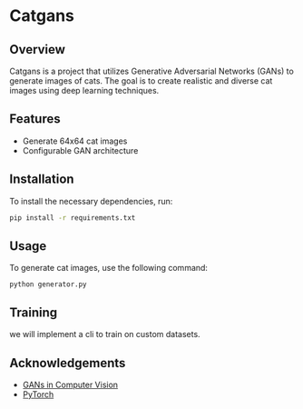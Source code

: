# Catgans
## Overview

Catgans is a project that utilizes Generative Adversarial Networks (GANs) to generate images of cats. The goal is to create realistic and diverse cat images using deep learning techniques.

## Features

- Generate 64x64 cat images
- Configurable GAN architecture

## Installation

To install the necessary dependencies, run:

```bash
pip install -r requirements.txt
```

## Usage

To generate cat images, use the following command:

```
python generator.py
```
## Training
we will implement a cli to train on custom datasets.


## Acknowledgements

- [GANs in Computer Vision](https://arxiv.org/abs/1406.2661)
- [PyTorch](https://pytorch.org/)
